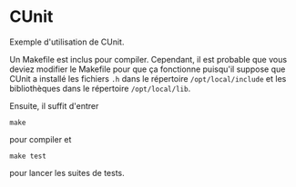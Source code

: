 # CUnit

Exemple d'utilisation de CUnit.

Un Makefile est inclus pour compiler. Cependant, il est probable que vous
deviez modifier le Makefile pour que ça fonctionne puisqu'il suppose que CUnit
a installé les fichiers `.h` dans le répertoire `/opt/local/include` et les
bibliothèques dans le répertoire `/opt/local/lib`.

Ensuite, il suffit d'entrer
~~~
make
~~~
pour compiler et
~~~
make test
~~~
pour lancer les suites de tests.
